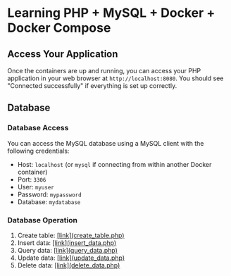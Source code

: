 # Learning PHP + MySQL + Docker + Docker Compose

## Access Your Application
Once the containers are up and running, you can access your PHP application in your web browser at `http://localhost:8080`. You should see "Connected successfully" if everything is set up correctly.

## Database
### Database Access
You can access the MySQL database using a MySQL client with the following credentials:

- Host: `localhost` (or `mysql` if connecting from within another Docker container)
- Port: `3306`
- User: `myuser`
- Password: `mypassword`
- Database: `mydatabase`

### Database Operation
1. Create table: [[link]](http://localhost:8080/create_table.php)[(create_table.php)](src/create_table.php)
2. Insert data: [[link]](http://localhost:8080/insert_data.php)[(insert_data.php)](src/insert_data.php)
3. Query data: [[link]](http://localhost:8080/query_data.php)[(query_data.php)](src/query_data.php)
4. Update data: [[link]](http://localhost:8080/update_data.php)[(update_data.php)](src/update_data.php)
5. Delete data: [[link]](http://localhost:8080/delete_data.php)[(delete_data.php)](src/delete_data.php)
